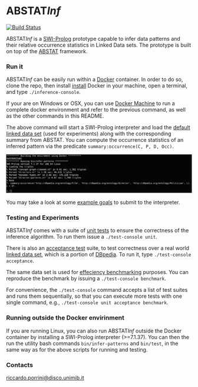 # ABSTAT*Inf* 

[![Build Status](https://travis-ci.org/rporrini/abstat-akp-inference.svg?branch=master)](https://travis-ci.org/rporrini/abstat-akp-inference)

ABSTAT*Inf* is a [SWI-Prolog](http://www.swi-prolog.org) prototype capable to infer data patterns and their relative occurrence statistics in Linked Data sets. The prototype is built on top of the [ABSTAT](https://github.com/rporrini/abstat) framework.

### Run it

ABSTAT*Inf* can be easily run within a [Docker](https://www.docker.com/) container. In order to do so, clone the repo, then install [install](https://docs.docker.com/engine/installation/) Docker in your machine, open a terminal, and type ```./inference-console```.

If your are on Windows or OSX, you can use [Docker Machine](https://docs.docker.com/machine/install-machine/) to run a complete docker environment and refer to the previous command, as well as the other commands in this README. 

The above command will start a SWI-Prolog interpreter and load the [default linked data set](summaries/dbpedia-2014) (used for experiments) along with the corresponding summary from ABSTAT. You can compute the occurrence statistics of an inferred pattern via the predicate ```summary:occurrence(C, P, D, Occ)```.

![Inference Console](docs/inference-console.png?raw=true)

You may take a look at some [example goals](src/acceptance_tests.pl) to submit to the interpreter.

### Testing and Experiments

ABSTAT*Inf* comes with a suite of [unit tests](src/unit_tests.pl) to ensure the correctness of the inference algorithm. To run them issue a ```./test-console unit```.

There is also an [acceptance test](src/acceptance_tests.pl) suite, to test correctness over a real world [linked data set](summaries/dbpedia-2014), which is a portion of [DBpedia](http://dbpedia.org). To run it, type ```./test-console acceptance```.

The same data set is used for [effeciency benchmarking](src/benchmark_tests.pl) purposes. You can reproduce the benchmark by issuing a ```./test-console benchmark```.

For convenience, the ```./test-console``` command accepts a list of test suites and runs them sequentially, so that you can execute more tests with one single command, e.g., ```./test-console unit acceptance benchmark```.

### Running outside the Docker envirinment

If you are running Linux, you can also run ABSTAT*Inf* outside the Docker container by installing a SWI-Prolog interpreter (>=7.1.37). You can then the run the utility bash commands ```bin/infer-patterns``` and ```bin/test```, in the same way as for the above scripts for running and testing.

### Contacts
[riccardo.porrini@disco.unimib.it](mailto:riccardo.porrini@disco.unimib.it)
